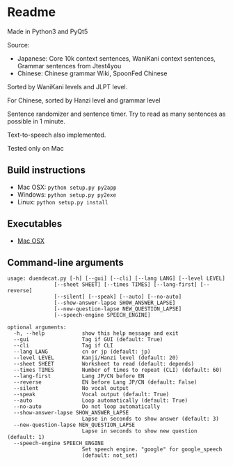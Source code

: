 Readme
=======

Made in Python3 and PyQt5

Source: 
* Japanese: Core 10k context sentences, WaniKani context sentences, Grammar sentences from Jtest4you
* Chinese: Chinese grammar Wiki, SpoonFed Chinese

Sorted by WaniKani levels and JLPT level.

For Chinese, sorted by Hanzi level and grammar level

Sentence randomizer and sentence timer. Try to read as many sentences as possible in 1 minute.

Text-to-speech also implemented.

Tested only on Mac

## Build instructions

* Mac OSX: `python setup.py py2app`
* Windows: `python setup.py py2exe`
* Linux: `python setup.py install`

## Executables

* [Mac OSX](https://www.dropbox.com/sh/3u8z8fhjvhjblrx/AADuCE9GYROUMPMz3Pe0Ildsa?dl=0)

## Command-line arguments
```
usage: duendecat.py [-h] [--gui] [--cli] [--lang LANG] [--level LEVEL]
               [--sheet SHEET] [--times TIMES] [--lang-first] [--reverse]
               [--silent] [--speak] [--auto] [--no-auto]
               [--show-answer-lapse SHOW_ANSWER_LAPSE]
               [--new-question-lapse NEW_QUESTION_LAPSE]
               [--speech-engine SPEECH_ENGINE]

optional arguments:
  -h, --help            show this help message and exit
  --gui                 Tag if GUI (default: True)
  --cli                 Tag if CLI
  --lang LANG           cn or jp (default: jp)
  --level LEVEL         Kanji/Hanzi level (default: 20)
  --sheet SHEET         Worksheet to read (default: depends)
  --times TIMES         Number of times to repeat (CLI) (default: 60)
  --lang-first          Lang JP/CN before EN
  --reverse             EN before Lang JP/CN (default: False)
  --silent              No vocal output
  --speak               Vocal output (default: True)
  --auto                Loop automatically (default: True)
  --no-auto             Do not loop automatically
  --show-answer-lapse SHOW_ANSWER_LAPSE
                        Lapse in seconds to show answer (default: 3)
  --new-question-lapse NEW_QUESTION_LAPSE
                        Lapse in seconds to show new question (default: 1)
  --speech-engine SPEECH_ENGINE
                        Set speech engine. "google" for google_speech
                        (default: not_set)
```
